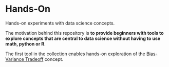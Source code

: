 # Hands-On
Hands-on experiments with data science concepts.

The motivation behind this repository is **to provide beginners with tools to explore concepts that are central to data science without having to use math, python or R**.

The first tool in the collection enables hands-on exploration of the [Bias-Variance Tradeoff](Bias-Variance%20Tradeoff%20(README).md) concept. 
